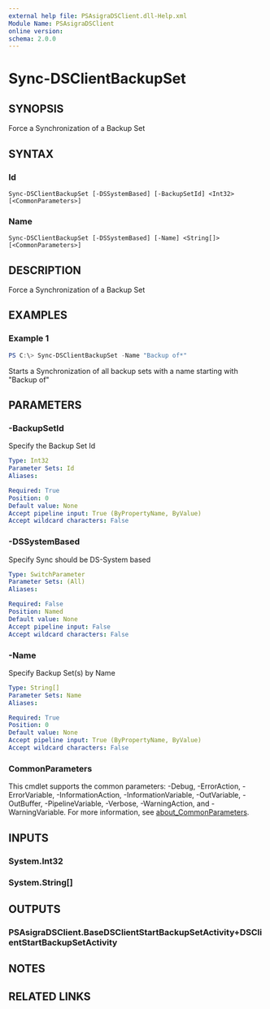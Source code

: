 ```yaml
---
external help file: PSAsigraDSClient.dll-Help.xml
Module Name: PSAsigraDSClient
online version:
schema: 2.0.0
---
```


# Sync-DSClientBackupSet

## SYNOPSIS
Force a Synchronization of a Backup Set

## SYNTAX

### Id
```
Sync-DSClientBackupSet [-DSSystemBased] [-BackupSetId] <Int32> [<CommonParameters>]
```

### Name
```
Sync-DSClientBackupSet [-DSSystemBased] [-Name] <String[]> [<CommonParameters>]
```

## DESCRIPTION
Force a Synchronization of a Backup Set

## EXAMPLES

### Example 1
```powershell
PS C:\> Sync-DSClientBackupSet -Name "Backup of*"
```

Starts a Synchronization of all backup sets with a name starting with "Backup of"

## PARAMETERS

### -BackupSetId
Specify the Backup Set Id

```yaml
Type: Int32
Parameter Sets: Id
Aliases:

Required: True
Position: 0
Default value: None
Accept pipeline input: True (ByPropertyName, ByValue)
Accept wildcard characters: False
```

### -DSSystemBased
Specify Sync should be DS-System based

```yaml
Type: SwitchParameter
Parameter Sets: (All)
Aliases:

Required: False
Position: Named
Default value: None
Accept pipeline input: False
Accept wildcard characters: False
```

### -Name
Specify Backup Set(s) by Name

```yaml
Type: String[]
Parameter Sets: Name
Aliases:

Required: True
Position: 0
Default value: None
Accept pipeline input: True (ByPropertyName, ByValue)
Accept wildcard characters: False
```

### CommonParameters
This cmdlet supports the common parameters: -Debug, -ErrorAction, -ErrorVariable, -InformationAction, -InformationVariable, -OutVariable, -OutBuffer, -PipelineVariable, -Verbose, -WarningAction, and -WarningVariable. For more information, see [about_CommonParameters](http://go.microsoft.com/fwlink/?LinkID=113216).

## INPUTS

### System.Int32

### System.String[]

## OUTPUTS

### PSAsigraDSClient.BaseDSClientStartBackupSetActivity+DSClientStartBackupSetActivity

## NOTES

## RELATED LINKS
